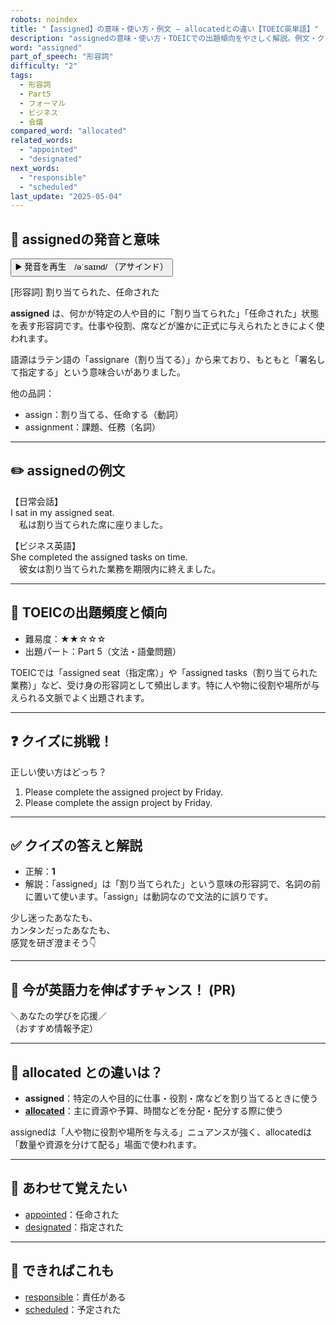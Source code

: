 ```yaml
---
robots: noindex
title: "【assigned】の意味・使い方・例文 ― allocatedとの違い【TOEIC英単語】"
description: "assignedの意味・使い方・TOEICでの出題傾向をやさしく解説。例文・クイズ付きでallocatedとの違いもわかりやすく学べます。"
word: "assigned"
part_of_speech: "形容詞"
difficulty: "2"
tags:
  - 形容詞
  - Part5
  - フォーマル
  - ビジネス
  - 会議
compared_word: "allocated"
related_words:
  - "appointed"
  - "designated"
next_words:
  - "responsible"
  - "scheduled"
last_update: "2025-05-04"
---
```


## 🔰 assignedの発音と意味

<button class="play-audio" onclick="playTTS('assigned')">
  <span class="play-audio-main">
    ▶️ 発音を再生　/əˈsaɪnd/
  </span>
  <span class="play-audio-sub">
    （アサインド）
  </span>
</button>

[形容詞] 割り当てられた、任命された

**assigned** は、何かが特定の人や目的に「割り当てられた」「任命された」状態を表す形容詞です。仕事や役割、席などが誰かに正式に与えられたときによく使われます。

語源はラテン語の「assignare（割り当てる）」から来ており、もともと「署名して指定する」という意味合いがありました。

他の品詞：  
- assign：割り当てる、任命する（動詞）
- assignment：課題、任務（名詞）

---

## ✏️ assignedの例文

【日常会話】  
I sat in my assigned seat.  
　私は割り当てられた席に座りました。

【ビジネス英語】  
She completed the assigned tasks on time.  
　彼女は割り当てられた業務を期限内に終えました。

---

## 🎯 TOEICの出題頻度と傾向

- 難易度：★★☆☆☆
- 出題パート：Part 5（文法・語彙問題）

TOEICでは「assigned seat（指定席）」や「assigned tasks（割り当てられた業務）」など、受け身の形容詞として頻出します。特に人や物に役割や場所が与えられる文脈でよく出題されます。

---

## ❓ クイズに挑戦！

正しい使い方はどっち？

1. Please complete the assigned project by Friday.  
2. Please complete the assign project by Friday.

---

## ✅ クイズの答えと解説

- 正解：**1**
- 解説：「assigned」は「割り当てられた」という意味の形容詞で、名詞の前に置いて使います。「assign」は動詞なので文法的に誤りです。

少し迷ったあなたも、  
カンタンだったあなたも、  
感覚を研ぎ澄まそう👇️

---

## 🚀 今が英語力を伸ばすチャンス！ (PR)

<div class="info-center">
＼あなたの学びを応援／<br>  
（おすすめ情報予定）
</div>

---

## 🤔  allocated との違いは？

- **assigned**：特定の人や目的に仕事・役割・席などを割り当てるときに使う
- **[allocated](/word/allocated)**：主に資源や予算、時間などを分配・配分する際に使う

assignedは「人や物に役割や場所を与える」ニュアンスが強く、allocatedは「数量や資源を分けて配る」場面で使われます。

---

## 🧩 あわせて覚えたい

- [appointed](/word/appointed)：任命された
- [designated](/word/designated)：指定された

---

## 📖 できればこれも

- [responsible](/word/responsible)：責任がある
- [scheduled](/word/scheduled)：予定された

<!-- cvid: aid39_bid37 -->
